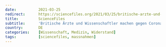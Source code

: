 ```yaml
---
date:          2021-03-25
redirect:      https://sciencefiles.org/2021/03/25/britische-arzte-und-wissenschaftler-machen-gegen-corona-masnahmenwahnsinn-mobil/
title:         ScienceFiles
subtitle:      'Britische Ärzte und Wissenschaftler machen gegen Corona-Maßnahmenwahnsinn mobil'
country:       DE
categories:    [Wissenschaft, Medizin, Widerstand]
tags:          [sciencefiles, massnahmen]
---
```

